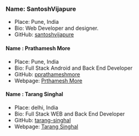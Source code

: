 ### Name: SantoshVijapure
 - Place: Pune, India
 - Bio: Web Developer and designer.
 - GitHub: [santoshvijapure](https://github.com/santoshvijapure)


#### Name : Prathamesh More
- Place: Pune, India
- Bio: Full Stack Android and Back End Developer
- GitHub: [pprathameshmore](https://github.com/pprathamesh)
- Webpage: [Prthamesh More](https://pprathameshmore.github.io)

#### Name : Tarang Singhal
- Place: delhi, India
- Bio: Full Stack WEB and Back End Developer
- GitHub: [tarang-singhal](https://github.com/tarang-singhal)
- Webpage: [Tarang Singhal](https://www.techno-eagle.com)